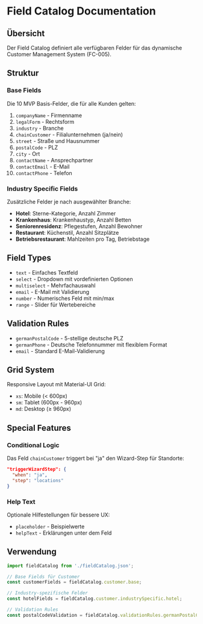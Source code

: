 # Field Catalog Documentation

## Übersicht

Der Field Catalog definiert alle verfügbaren Felder für das dynamische Customer Management System (FC-005).

## Struktur

### Base Fields

Die 10 MVP Basis-Felder, die für alle Kunden gelten:

1. `companyName` - Firmenname
2. `legalForm` - Rechtsform
3. `industry` - Branche
4. `chainCustomer` - Filialunternehmen (ja/nein)
5. `street` - Straße und Hausnummer
6. `postalCode` - PLZ
7. `city` - Ort
8. `contactName` - Ansprechpartner
9. `contactEmail` - E-Mail
10. `contactPhone` - Telefon

### Industry Specific Fields

Zusätzliche Felder je nach ausgewählter Branche:

- **Hotel**: Sterne-Kategorie, Anzahl Zimmer
- **Krankenhaus**: Krankenhaustyp, Anzahl Betten
- **Seniorenresidenz**: Pflegestufen, Anzahl Bewohner
- **Restaurant**: Küchenstil, Anzahl Sitzplätze
- **Betriebsrestaurant**: Mahlzeiten pro Tag, Betriebstage

## Field Types

- `text` - Einfaches Textfeld
- `select` - Dropdown mit vordefinierten Optionen
- `multiselect` - Mehrfachauswahl
- `email` - E-Mail mit Validierung
- `number` - Numerisches Feld mit min/max
- `range` - Slider für Wertebereiche

## Validation Rules

- `germanPostalCode` - 5-stellige deutsche PLZ
- `germanPhone` - Deutsche Telefonnummer mit flexiblem Format
- `email` - Standard E-Mail-Validierung

## Grid System

Responsive Layout mit Material-UI Grid:

- `xs`: Mobile (< 600px)
- `sm`: Tablet (600px - 960px)
- `md`: Desktop (≥ 960px)

## Special Features

### Conditional Logic

Das Feld `chainCustomer` triggert bei "ja" den Wizard-Step für Standorte:

```json
"triggerWizardStep": {
  "when": "ja",
  "step": "locations"
}
```

### Help Text

Optionale Hilfestellungen für bessere UX:

- `placeholder` - Beispielwerte
- `helpText` - Erklärungen unter dem Feld

## Verwendung

```typescript
import fieldCatalog from './fieldCatalog.json';

// Base Fields für Customer
const customerFields = fieldCatalog.customer.base;

// Industry-spezifische Felder
const hotelFields = fieldCatalog.customer.industrySpecific.hotel;

// Validation Rules
const postalCodeValidation = fieldCatalog.validationRules.germanPostalCode;
```
